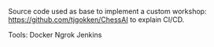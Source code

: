 Source code used as base to implement a custom workshop: https://github.com/tjgokken/ChessAI to explain CI/CD.

Tools:
  Docker
  Ngrok
  Jenkins
